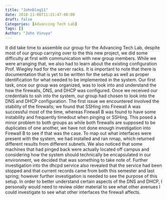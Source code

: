 ```yaml
---
title: "Johnblog11"
date: 2018-11-08T11:21:47-08:00
draft: false
Categories: [Advancing Tech Lab]
Tags: []
Author: "John Vinuya"
---
```

It did take time to assemble our group for the Advancing Tech Lab, despite most of our group carrying over to the this new project, we did some difficulty at first with communication with new group members. While we were arranging that, we also had to learn about the existing configuration Prof. Wiegley had for the server racks. It is important to note that there is documentation that is yet to be written for the setup as well as proper identification for what needed to be implemented in the system. 
Our first task, once our group was organized, was to look into and understand the how the firewalls, DNS, and DHCP was configured. Once we received our credentials to ssh into the system, our group had chosen to look into the DNS and DHCP configuration. The first issue we encountered involved the stability of the firewalls; we found that SSHing into Firewall A was successful most of the time, whereas Firewall B was found to have some instability and frequently timedout when pinging or SSHing. This posed a minor problem to both groups as while both firewalls are supposed to be duplicates of one another, we have not done enough investigation into Firewall B to see if that was the case. 
To map out what interfaces were present with the system, we had installed and ran nmap, which returned different results from different subnets. We also noticed that some machines that had pinged back were actually located off campus and considering how the system should technically be encapsulated in our environment, we decided that was something to take note of.
Further investigation into the dhcpd service also revealed that the service had been stopped and that current records came from both this semester and last spring; however further investigation is needed to see the purpose of this setup.
In order to better understand certain aspects of the DNS and DHCP, I personally would need to review older material to see what other avenues I could investigate to see what other interfaces the firewall affects.